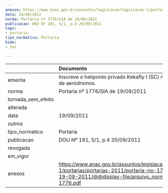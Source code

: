 ```yaml
---
anexos: https://www.anac.gov.br/assuntos/legislacao/legislacao-1/portarias/portarias-2011/portaria-no-1776-sia-de-19-09-2011/@@display-file/arquivo_norma/PA2011-1776.pdf
data: 19/09/2011
norma: Portaria nº 1776/SIA de 19/09/2011
publicacao: DOU Nº 181, S/1, p.4 20/09/2011
tags:
- portaria
tipo_normatico: Portaria
hide: 
- toc 
 
---
```


|                    | Documento                                                                                                                                                         |
|:-------------------|:------------------------------------------------------------------------------------------------------------------------------------------------------------------|
| ementa             | Inscreve o heliponto privado Kekafly I (SC) no cadastro de aeródromos.                                                                                            |
| norma              | Portaria nº 1776/SIA de 19/09/2011                                                                                                                                |
| tornada_sem_efeito |                                                                                                                                                                   |
| alterada           |                                                                                                                                                                   |
| data               | 19/09/2011                                                                                                                                                        |
| outros             |                                                                                                                                                                   |
| tipo_normatico     | Portaria                                                                                                                                                          |
| publicacao         | DOU Nº 181, S/1, p.4 20/09/2011                                                                                                                                   |
| revogada           |                                                                                                                                                                   |
| em_vigor           |                                                                                                                                                                   |
| anexos             | https://www.anac.gov.br/assuntos/legislacao/legislacao-1/portarias/portarias-2011/portaria-no-1776-sia-de-19-09-2011/@@display-file/arquivo_norma/PA2011-1776.pdf |